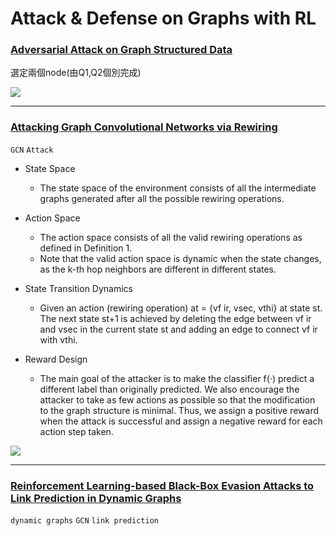 # Attack & Defense on Graphs with RL

### [Adversarial Attack on Graph Structured Data](https://arxiv.org/pdf/1806.02371.pdf)

選定兩個node(由Q1,Q2個別完成)

![](https://i.imgur.com/9Q65e8K.png)

---

### [Attacking Graph Convolutional Networks via Rewiring](https://arxiv.org/pdf/1906.03750.pdf)
```GCN``` ```Attack```
- State Space
    - The state space of the environment consists of all the intermediate graphs generated after all the possible rewiring operations.

- Action Space 
    - The action space consists of all the valid rewiring operations as defined in Definition 1.
    - Note that the valid action space is dynamic when the state changes, as the k-th hop neighbors are different in different states.

- State Transition Dynamics 
    - Given an action (rewiring operation) at = {vf ir, vsec, vthi} at state st. The next state st+1 is achieved by deleting the edge between vf ir and vsec in the current state st and adding an edge to connect vf ir with vthi.

- Reward Design 
    - The main goal of the attacker is to make the classifier f(·) predict a different label than originally predicted. We also encourage the attacker to take as few actions as possible so that the modification to the graph structure is minimal. Thus, we assign a positive reward when the attack is successful and assign a negative reward for each action step taken.

![](https://i.imgur.com/1LDRiGT.png)

---

### [Reinforcement Learning-based Black-Box Evasion Attacks to Link Prediction in Dynamic Graphs](https://arxiv.org/pdf/2009.00163.pdf)
```dynamic graphs``` ```GCN``` ```link prediction```

